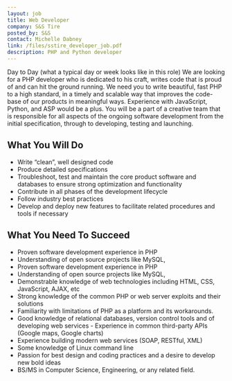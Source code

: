 ```yaml
---
layout: job
title: Web Developer
company: S&S Tire
posted_by: S&S
contact: Michelle Dabney
link: /files/sstire_developer_job.pdf 
description: PHP and Python developer
---
```


Day to Day (what a typical day or week looks like in this role)
We are looking for a PHP developer who is dedicated to his craft, writes code that is proud of and can hit the ground running. We need you to write beautiful, fast PHP to a high standard, in a timely and scalable way that improves the code-base of our products in meaningful ways. Experience with JavaScript, Python, and ASP would be a plus.
You will be a part of a creative team that is responsible for all aspects of the ongoing software development from the initial specification, through to developing, testing and launching.

## What You Will Do

- Write “clean”, well designed code
- Produce detailed specifications
- Troubleshoot, test and maintain the core product software and databases to ensure strong optimization and functionality
- Contribute in all phases of the development lifecycle
- Follow industry best practices
- Develop and deploy new features to facilitate related procedures and tools if necessary

## What You Need To Succeed

- Proven software development experience in PHP
- Understanding of open source projects like MySQL,
- Proven software development experience in PHP
- Understanding of open source projects like MySQL,
- Demonstrable knowledge of web technologies including HTML, CSS, JavaScript, AJAX, etc
- Strong knowledge of the common PHP or web server exploits and their solutions
- Familiarity with limitations of PHP as a platform and its workarounds.
- Good knowledge of relational databases, version control tools and of developing web services - Experience in common third-party APIs (Google maps, Google charts)
- Experience building modern web services (SOAP, RESTful, XML)
- Some knowledge of Linux command line
- Passion for best design and coding practices and a desire to develop new bold ideas
- BS/MS in Computer Science, Engineering, or any related field.